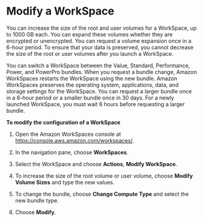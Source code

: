 # Modify a WorkSpace<a name="modify-workspaces"></a>

You can increase the size of the root and user volumes for a WorkSpace, up to 1000 GB each\. You can expand these volumes whether they are encrypted or unencrypted\. You can request a volume expansion once in a 6\-hour period\. To ensure that your data is preserved, you cannot decrease the size of the root or user volumes after you launch a WorkSpace\.

You can switch a WorkSpace between the Value, Standard, Performance, Power, and PowerPro bundles\. When you request a bundle change, Amazon WorkSpaces restarts the WorkSpace using the new bundle\. Amazon WorkSpaces preserves the operating system, applications, data, and storage settings for the WorkSpace\. You can request a larger bundle once in a 6\-hour period or a smaller bundle once in 30 days\. For a newly launched WorkSpace, you must wait 6 hours before requesting a larger bundle\.

**To modify the configuration of a WorkSpace**

1. Open the Amazon WorkSpaces console at [https://console\.aws\.amazon\.com/workspaces/](https://console.aws.amazon.com/workspaces/)\.

1. In the navigation pane, choose **WorkSpaces**\.

1. Select the WorkSpace and choose **Actions**, **Modify WorkSpace**\.

1. To increase the size of the root volume or user volume, choose **Modify Volume Sizes** and type the new values\.

1. To change the bundle, choose **Change Compute Type** and select the new bundle type\.

1. Choose **Modify**\.